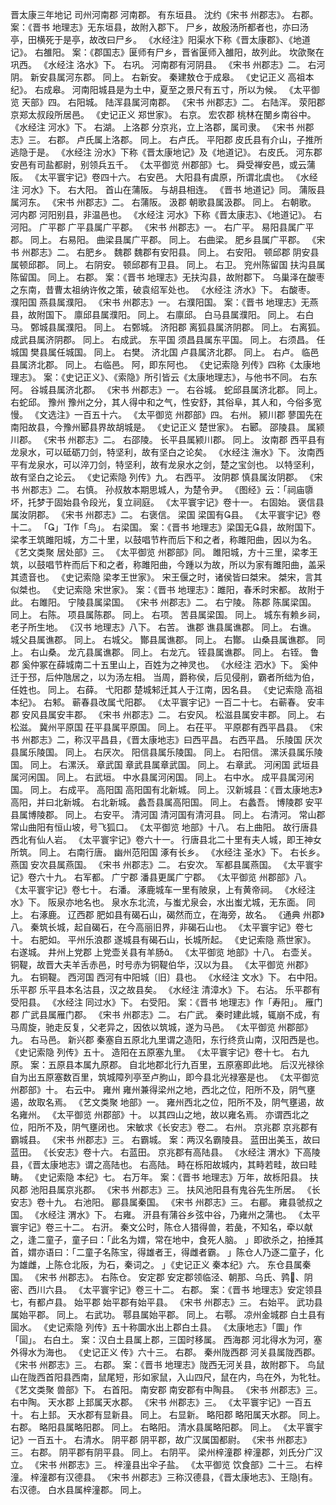 晋太康三年地记
司州河南郡
河南郡。
有东垣县。
沈约《宋书 州郡志》。
右郡。
案：《晋书 地理志》无东垣县，故附入郡下。
尸乡，故殷汤所都者也，亦曰汤亭，田横死于是亭，故改曰尸乡。
《水经注》阳渠水下称《晋太康郡》、《地道记》。
右雒阳。
案：《郡国志》匽师有尸乡，晋省匽师入雒阳，故列此。
坎欿聚在巩西。
《水经注 洛水》下。
右巩。
河南郡有河阴县。
《宋书 州郡志》二。
右河阴。
新安县属河东郡。
同上。
右新安。
秦建敖仓于成皋。
《史记正义 高祖本纪》。
右成皋。
河南阳城县是为土中，夏至之景尺有五寸，所以为候。
《太平御览 天部》四。
右阳城。
陆浑县属河南郡。
《宋书 州郡志》二。
右陆浑。
荥阳郡
京郑太叔段所居邑。
《史记正义 郑世家》。
右京。
宏农郡
桃林在閺乡南谷中。
《水经注 河水》下。
右湖。
上洛郡
分京兆，立上洛郡，属司隶。
《宋书 州郡志》三。
右郡。
卢氏属上洛郡。
同上。
右卢氏。
平阳郡
皮氏县有介山，子推所逃隐于是。
《水经注 汾水》下称《晋太康地记》及《地道记》。
右皮氏。
河东郡
安邑有司盐都尉，别领兵五千。
《太平御览 州郡部》七。
舜受禅安邑，或云蒲阪。
《太平寰宇记》卷四十六。
右安邑。
大阳县有虞原，所谓北虞也。
《水经注 河水》下。
右大阳。
首山在蒲阪。
与胡县相连。
《晋书 地道记》同。
蒲阪县属河东。
《宋书 州郡志》二。
右蒲阪。
汲郡
朝歌县属汲郡。
同上。
右朝歌。
河内郡
河阳别县，非温邑也。
《水经注 河水》下称《晋太康志》、《地道记》。
右河阳。
广平郡
广平县属广平郡。
《宋书 州郡志》一。
右广平。
易阳县属广平郡。
同上。
右易阳。
曲梁县属广平郡。
同上。
右曲梁。
肥乡县属广平郡。
《宋书 州郡志》二。
右肥乡。
魏郡
魏郡有安阳县。
同上。
右安阳。
顿邱郡
阴安县属顿邱郡。
同上。
右阴安。
顿邱郡有卫县。
同上。
右卫。
兖州陈留国
扶沟县属陈留国。
同上。
右郡。
案：《晋书 地理志》无扶沟县，故附郡下。
乌巢泽在酸枣之东南，昔曹太祖纳许攸之策，破袁绍军处也。
《水经注 济水》下。
右酸枣。
濮阳国
燕县属濮阳。
《宋书 州郡志》一。
右濮阳国。
案：《晋书 地理志》无燕县，故附国下。
廪邱县属濮阳。
同上。
右廪邱。
白马县属濮阳。
同上。
右白马。
鄄城县属濮阳。
同上。
右鄄城。
济阳郡
离狐县属济阴郡。
同上。
右离狐。
成武县属济阴郡。
同上。
右成武。
东平国
须昌县属东平国。
同上。
右须昌。
任城国
樊县属任城国。
同上。
右樊。
济北国
卢县属济北郡。
同上。
右卢。
临邑县属济北郡。
同上。
右临邑。
阿，即东阿也。
《史记索隐 列传》四称《太康地理志》。
案：《史记正义》、《索隐》所引皆云《太康地理志》，与他书不同。
右东阿。
谷城县属济北郡。
《宋书 州郡志》一。
右谷城。
蛇邱县属济北郡。
同上。
右蛇邱。
豫州
豫州之分，其人得中和之气，性安舒，其俗阜，其人和，今俗多宽慢。
《文选注》一百五十六。
《太平御览 州郡部》四。
右州。
颍川郡
蓼国先在南阳故县，今豫州郾县界故胡城是。
《史记正义 楚世家》。
右郾。
邵陵县。
属颍川郡。
《宋书 州郡志》二。
右邵陵。
长平县属颍川郡。
同上。
汝南郡
西平县有龙泉水，可以砥砺刀剑，特坚利，故有坚白之论矣。
《水经注 潕水》下。
汝南西平有龙泉水，可以淬刀剑，特坚利，故有龙泉水之剑，楚之宝剑也。
以特坚利，故有坚白之论云。
《史记索隐 列传》九。
右西平。
汝阴郡
慎县属汝阴郡。
《宋书 州郡志》二。
右慎。
孙叔敖本期思城人，为楚令尹。
《图经》云：「祠庙隳坏，托梦于固始县令段光，复立祠庭。
《太平寰宇记》卷十一。
右固始。
褒信县属汝阴郡。
《宋书 州郡志》二。
右褒信。
梁国
梁国有县。
《太平寰宇记》卷十二。
「」作「鸟」。
右梁国。
案：《晋书 地理志》梁国无县，故附国下。
梁孝王筑雎阳城，方二十里，以鼓唱节杵而后下和之者，称雎阳曲，因以为名。
《艺文类聚 居处部》三。
《太平御览 州郡部》同。
雎阳城，方十三里，梁孝王筑，以鼓唱节杵而后下和之者，称雎阳曲，今踵以为故，所以为家有雎阳曲，盖采其遗音也。
《史记索隐 梁孝王世家》。
宋王偃之时，诸侯皆曰桀宋。
桀宋，言其似桀也。
《史记索隐 宋世家》。
案：《晋书 地理志》：雎阳，春禾时宋都。
故附于此。
右雎阳。
宁陵县属梁国。
《宋书 州郡志》二。
右宁陵。
陈郡
陈属梁国。
同上。
右陈。
项县属陈郡。
同上。
右项。
苦县属梁国。
同上。
城东有赖乡祠，老子所生地。
《汉书 地理志》八下。
右苦。
谯郡
谯县属谯郡。
同上。
右谯。
城父县属谯郡。
同上。
右城父。
酇县属谯郡。
同上。
右酇。
山桑县属谯郡。
同上。
右山桑。
龙亢县属谯郡。
同上。
右龙亢。
铚县属谯郡。
同上。
右铚。
鲁郡
奚仲冢在薛城南二十五里山上，百姓为之神灵也。
《水经注 泗水》下。
奚仲迁于邳，后仲虺居之，以为汤左相。
当周，爵称侯，后见侵削，霸者所绌为伯，任姓也。
同上。
右薛。
弋阳郡
楚城邾迁其人于江南，因名县。
《史记索隐 高祖本纪》。
右邾。
蕲春县改属弋阳郡。
《太平寰宇记》一百二十七。
右蕲春。
安丰郡
安风县属安丰郡。
《宋书 州郡志》二。
右安风。
松滋县属安丰郡。
同上。
右松滋。
冀州平原国
茌平县属平原国。
同上。
右茌平。
平原郡有西平昌县。
《宋书 州郡志》二，称汉平昌县，《晋太康地志》曰西平昌。
右西平昌。
乐陵国
厌次县属乐陵国。
同上。
右厌次。
阳信县属乐陵国。
同上。
右阳信。
漯沃县属乐陵国。
同上。
右漯沃。
章武国
章武县属章武国。
同上。
右章武。
河闲国
武垣县属河闲国。
同上。
右武垣。
中水县属河闲国。
同上。
右中水。
成平县属河闲国。
同上。
右成平。
高阳国
高阳国有北新城。
同上。
汉新城县：《晋太康地志》高阳，并曰北新城。
右北新城。
蠡吾县属高阳国。
同上。
右蠡吾。
博陵郡
安平县属博陵郡。
同上。
右安平。
清河国
清河国有清河县。
同上。
右清河。
常山郡
常山曲阳有恒山坡，号飞狐口。
《太平御览 地部》十八。
右上曲阳。
故行唐县西北有仙人岩。
《太平寰宇记》卷六十一。
行唐县北二十里有夫人城，即王神女所筑。
同上。
右南行唐。
幽州范阳国
涿有长乡。
《水经注 圣水》下。
右长乡。
燕国
安次县属燕国。
《宋书 州郡志》二。
右安次。
军都县属燕国。
《太平寰宇记》卷六十九。
右军都。
广宁郡
潘县更属广宁郡。
《太平御览 州郡部》八。
《太平寰宇记》卷七十。
右潘。
涿鹿城车一里有陂泉，上有黄帝祠。
《水经注  水》下。
阪泉亦地名也。
泉水东北流，与蚩尤泉会，水出蚩尤城，无东面。
同上。
右涿鹿。
辽西郡
肥如县有碣石山，碣然而立，在海旁，故名。
《通典 州郡》八。
秦筑长城，起自碣石，在今高丽旧界，非碣石山也。
《太平寰宇记》卷七十。
右肥如。
平州乐浪郡
遂城县有碣石山，长城所起。
《史记索隐 燕世家》。
右遂城。
井州上党郡
上党壶关县有羊肠。
《太平御览 地部》十八。
右壶关。
铜鞮，故晋大夫羊舌赤邑，时号赤为铜鞮伯华，汉以为县。
《太平御览 州郡》九。
右铜鞮。
西河国
西河有中阳城〔旧〕县也。
《水经注 文水》下。
右中阳。
乐平郡
乐平县本名沽县，汉之故县矣。
《水经注 清漳水》下。
右沾。
乐平郡有受阳县。
《水经注 同过水》下。
右受阳。
案：《晋书 地理志》作「寿阳」。
雁门郡
广武县属雁门郡。
《宋书 州郡志》二。
右广武。
秦时建此城，辄崩不成，有马周旋，驰走反复，父老异之，因依以筑城，遂为马邑。
《太平御览 州郡部》九。
右马邑。
新兴郡
秦塞自五原北九里谓之造阳，东行终贲山南，汉阳西是也。
《史记索隐 列传》五十。
造阳在五原塞九里。
《太平寰宇记》卷十七。
右九原。
案：五原县本属九原郡。
自北地郡北行九百里，五原塞即此地。
后汉光禄徐自为出五原塞数百里，筑城障列亭至卢朐山，即今县北光禄塞是也。
《太平御览 州郡部》十。
右云中。
雍州
雍州兼得梁州之地，西北之位，阳所不及，阴气壅遏，故取名焉。
《艺文类聚 地部》一。
雍州西北之位，阳所不及，阴气壅遏，故名雍州。
《太平御览 州郡部》十。
以其四山之地，故以雍名焉。
亦谓西北之位，阳所不及，阴气壅闭也。
宋敏求《长安志》卷二。
右州。
京兆郡
京兆郡有霸城县。
《宋书 州郡志》三。
右霸城。
案：两汉名霸陵县。
蓝田出美玉，故曰蓝田。
《长安志》卷十六。
右蓝田。
京兆郡有高陆县。
《水经注 渭水》下高陵县，《晋太康地志》谓之高陆也。
右高陆。
畤在栎阳故城内，其畤若畦，故曰畦畴。
《史记索隐 本纪》七。
右万年。
案：《晋书 地理志》万年，故栎阳县。
扶风郡
池阳县属京兆郡。
《宋书 州郡志》三。
扶风池阳县有鬼谷先生所居。
《长安志》卷十九。
右池阳。
郿县属秦国。
《宋书 州郡志》三。
右郿。
雍县虢叔之国。
《水经注 渭水》下。
右雍。
汧县有蒲谷乡弦中谷，乃雍州之蒲也。
《太平寰宇记》卷三十二。
右汧。
秦文公时，陈仓人猎得兽，若彘，不知名，牵以献之，逢二童子，童子曰：「此名为媦，常在地中，食死人脑。
」即欲杀之，拍捶其首，媦亦语曰：「二童子名陈宝，得雄者王，得雌者霸。
」陈仓人乃逐二童子，化为雄雌，上陈仓北阪，为石，秦词之。
」《史记正义 秦本纪》六。
东仓县属秦国。
《宋书 州郡志》。
右陈仓。
安定郡
安定郡领临泾、朝那、乌氏、鹑、阴密、西川六县。
《太平寰宇记》卷三十二。
右郡。
案：《晋书 地理志》安定领县七，有都卢县。
始平郡
始平郡有始平县。
《宋书 州郡志》三。
右始平。
武功县属始平郡。
同上。
右武功。
鄠县属始平郡。
同上。
右鄠。
凉州金城郡
白土县有圁水。
《史记索隐 列传》五十称圜水出上郡白土县。
《太康地志》「圜」作「圁」。
右白土。
案：汉白土县属上郡，三国时移属。
西海郡
河北得水为河，塞外得水为海也。
《史记正义 传》六十三。
右郡。
秦州陇西郡
河关县属陇西郡。
《宋书 州郡志》三。
右郡。
案：《晋书 地理志》陇西无河关县，故附郡下。
鸟鼠山在陇西首阳县西南，鼠尾短，形如家鼠，入山四尺，鼠在内，鸟在外，为牝牡。
《艺文类聚 兽部》下。
右首阳。
南安郡
南安郡有中陶县。
《宋书 州郡志》三。
右中陶。
天水郡
上邽属天水郡。
《宋书 州郡志》三。
《太平寰宇记》一百五十。
右上邽。
天水郡有显新县。
同上。
右显新。
略阳郡
略阳属天水郡。
同上。
右郡。
略阳县属略阳郡。
同上。
右略阳。
清水县属略阳郡。
同上。
《太平寰宇记》一百五十。
右清水。
阴平郡
阴平郡，故广汉属国都尉。
《宋书 州郡志》三。
右郡。
阴平郡有阴平县。
同上。
右阴平。
梁州梓潼郡
梓潼郡，刘氏分广汉立。
《宋书 州郡志》三。
梓潼县出伞子盐。
《太平御览 饮食部》二十三。
右梓潼。
梓潼郡有汉德县。
《宋书 州郡志》三称汉德县，《晋太康地志》、王隐有。
右汉德。
白水县属梓潼郡。
同上。
